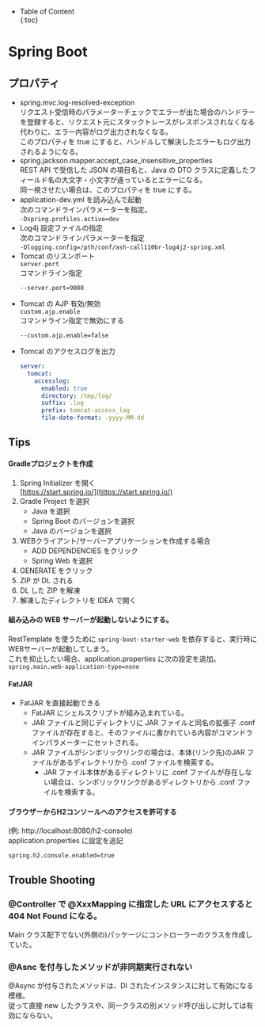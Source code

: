 - Table of Content  
{:toc}

# Spring Boot

## プロパティ

* spring.mvc.log-resolved-exception  
  リクエスト受信時のパラメーターチェックでエラーが出た場合のハンドラーを登録すると、リクエスト元にスタックトレースがレスポンスされなくなる代わりに、エラー内容がログ出力されなくなる。  
  このプロパティを true にすると、ハンドルして解決したエラーもログ出力されるようになる。
* spring.jackson.mapper.accept_case_insensitive_properties  
  REST API で受信した JSON の項目名と、Java の DTO クラスに定義したフィールド名の大文字・小文字が違っているとエラーになる。  
  同一視させたい場合は、このプロパティを true にする。  
* application-dev.yml を読み込んで起動  
  次のコマンドラインパラメーターを指定。  
  `-Dspring.profiles.active=dev`
* Log4j 設定ファイルの指定  
  次のコマンドラインパラメーターを指定  
  `-Dlogging.config=/pth/conf/ash-call110br-log4j2-spring.xml`
* Tomcat のリスンポート  
  `server.port`  
  コマンドライン指定  
  ```
  --server.port=9080
  ```
* Tomcat の AJP 有効/無効  
  `custom.ajp.enable`  
  コマンドライン指定で無効にする  
  ```
  --custom.ajp.enable=false
  ```
* Tomcat のアクセスログを出力
  ```yaml
  server:
    tomcat:
      accesslog:
        enabled: true
        directory: /tmp/log/
        suffix: .log
        prefix: tomcat-access_log
        file-date-format: .yyyy-MM-dd
  ```


## Tips

#### Gradleプロジェクトを作成  
1. Spring Initializer を開く  
[https://start.spring.io/](https://start.spring.io/)
1. Gradle Project を選択
    * Java を選択
    * Spring Boot のバージョンを選択
    * Java のバージョンを選択
1. WEBクライアント/サーバーアプリケーションを作成する場合
    * ADD DEPENDENCIES をクリック
    * Spring Web を選択
1. GENERATE をクリック
1. ZIP が DL される
1. DL した ZIP を解凍
1. 解凍したディレクトリを IDEA で開く

#### 組み込みの WEB サーバーが起動しないようにする。  
RestTemplate を使うために `spring-boot-starter-web` を依存すると、実行時に WEBサーバーが起動してしまう。  
これを抑止したい場合、application.properties に次の設定を追加。  
`spring.main.web-application-type=none`


#### FatJAR

* FatJAR を直接起動できる
  * FatJAR にシェルスクリプトが組み込まれている。
  * JAR ファイルと同じディレクトリに JAR ファイルと同名の拡張子 .conf ファイルが存在すると、そのファイルに書かれている内容がコマンドラインパラメーターにセットされる。
  * JAR ファイルがシンボリックリンクの場合は、本体(リンク先)のJAR ファイルがあるディレクトリから .conf ファイルを検索する。
    * JAR ファイル本体があるディレクトリに .conf ファイルが存在しない場合は、シンボリックリンクがあるディレクトリから .conf ファイルを検索する。

#### ブラウザーからH2コンソールへのアクセスを許可する
(例: http://localhost:8080/h2-console)  
application.properties に設定を追記
```
spring.h2.console.enabled=true
```

## Trouble Shooting

### @Controller で @XxxMapping に指定した URL にアクセスすると 404 Not Found になる。
Main クラス配下でない(外側の)パッケージにコントローラーのクラスを作成していた。

### @Asnc を付与したメソッドが非同期実行されない
@Async が付与されたメソッドは、DI されたインスタンスに対して有効になる模様。  
従って直接 new したクラスや、同一クラスの別メソッド呼び出しに対しては有効にならない。

